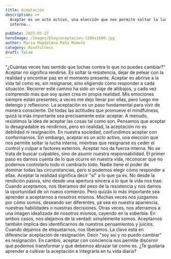 ```yaml
---
title: Aceptación
description: >+
  Aceptar es un acto activo, una elección que nos permite soltar la lucha
  interna..

pubDate: 2025-05-27
heroImage: /images/blog/aceptacion-1200x1600.jpg
author: Maria Magdalena Peña Romero
category: Mindfulness
draft: false
---
```

"¿Cuántas veces has sentido que luchas contra lo que no puedes cambiar?"
Aceptar no significa rendirse. Es soltar la resistencia, dejar de pelear con la realidad y encontrar paz en el momento presente. Aceptar es abrirse a la vida tal como es, sin resignarse, sino eligiendo cómo responder a cada situación.
Recorrer este camino ha sido un viaje de altibajos, y cada vez comprendo más que soy quien crea mi propia realidad. Mis emociones siempre están presentes; a veces me dejo llevar por ellas, pero luego me detengo y reflexiono. La aceptación es un paso fundamental para vivir de manera consciente. De todas las actitudes que promueve el mindfulness, quizá la más importante sea precisamente esta: aceptar.
A menudo, resistimos la idea de aceptar las cosas tal como son. Pensamos que aceptar lo desagradable es rendirnos, pero en realidad, la aceptación no es debilidad ni resignación. En nuestra sociedad, confundimos aceptar con conformarnos. Sin embargo, aceptar es un acto activo, una elección que nos permite soltar la lucha interna, mientras que resignarse es ceder el control y culpar a factores externos.
Aceptar nos da fuerza interna. No se trata de buscar culpables, sino de asumir nuestra responsabilidad. El primer paso es darnos cuenta de lo que ocurre en nuestra vida, reconocer que no podemos controlarlo todo ni cambiarlo todo. Nadie tiene el poder de dominar todas las circunstancias, pero sí podemos elegir cómo responder a ellas.
Aceptar la realidad significa decir "sí" a lo que ya es. No desde la rendición pasiva, sino desde una apertura sincera a lo que la vida nos trae. Cuando aceptamos, nos liberamos del peso de la resistencia y nos damos la oportunidad de un nuevo comienzo.
Pero quizás lo más importante sea aprender a aceptarnos a nosotros mismos. Muchas veces nos juzgamos por cómo somos, deseando ser diferentes, ya sea en nuestra apariencia, nuestras habilidades o nuestras decisiones. Otras veces, nos aferramos a una imagen idealizada de nosotros mismos, cayendo en la soberbia. En ambos casos, nos alejamos de la verdad: simplemente somos.
Aceptarnos también implica des identificarnos de nuestros pensamientos y juicios. Cuando dejamos de etiquetarnos, nos liberamos.
La clave está en diferenciar aceptación de resignación. Decir "soy así y no puedo cambiar" es resignación. En cambio, aceptar con conciencia nos permite discernir qué podemos transformar y qué debemos abrazar tal como es.
¿Te gustaría aprender a cultivar la aceptación e integrarla en tu vida diaria?

